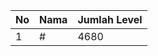 | No | Nama            | Jumlah Level |
|----|-----------------|--------------|
| 1  | #    |    4680        |
